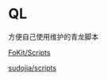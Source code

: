 # QL
方便自己使用维护的青龙脚本

[FoKit/Scripts](https://github.com/FoKit/Scripts/tree/main?tab=readme-ov-file)

[sudojia/scripts](https://github.com/sudojia/scripts/tree/script)
